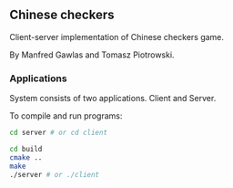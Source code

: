 ## Chinese checkers

Client-server implementation of Chinese checkers game. 

By Manfred Gawlas and Tomasz Piotrowski.

### Applications
System consists of two applications. Client and Server.

To compile and run programs:
```bash
cd server # or cd client

cd build
cmake ..
make
./server # or ./client
```
